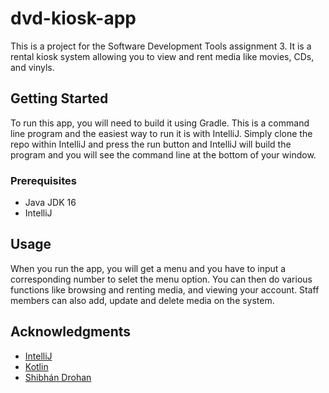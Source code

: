# dvd-kiosk-app

This is a project for the Software Development Tools assignment 3. It is a rental kiosk system allowing you to view and rent media like movies, CDs, and vinyls.
 
<!-- GETTING STARTED -->
## Getting Started

To run this app, you will need to build it using Gradle. This is a command line program and the easiest way to run it is with IntelliJ. Simply clone the repo within IntelliJ and press the run button and IntelliJ will build the program and you will see the command line at the bottom of your window.

### Prerequisites
- Java JDK 16
- IntelliJ

<!-- USAGE EXAMPLES -->
## Usage

When you run the app, you will get a menu and you have to input a corresponding number to selet the menu option.
You can then do various functions like browsing and renting media, and viewing your account. Staff members can also add, update and delete media on the system.

<!-- ACKNOWLEDGMENTS -->
## Acknowledgments

* [IntelliJ](https://www.jetbrains.com/idea/)
* [Kotlin](https://kotlinlang.org/)
* [Shibhán Drohan](https://github.com/sdrohan)
